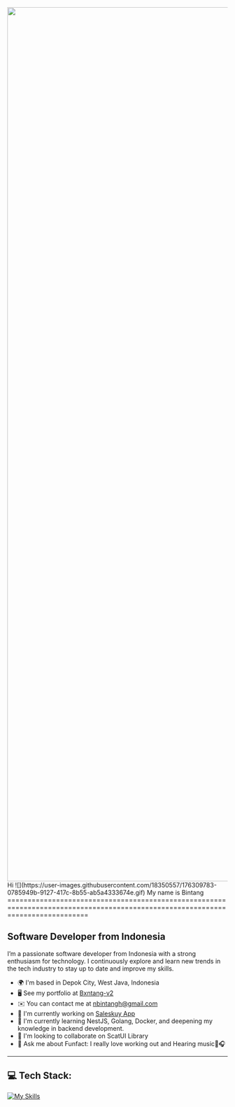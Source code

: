 
<img src="https://media2.giphy.com/media/v1.Y2lkPTc5MGI3NjExdWczenBrYzlidzA2a3M4czJxdG1jNXB6enFicXk5djMyMXhud2cycCZlcD12MV9pbnRlcm5hbF9naWZfYnlfaWQmY3Q9Zw/pNx09ajeVCJ3O/giphy.gif" width="2000" >
<br/>
Hi ![](https://user-images.githubusercontent.com/18350557/176309783-0785949b-9127-417c-8b55-ab5a4333674e.gif) My name is Bintang
================================================================================================================================

Software Developer from Indonesia
---------------------------------

I’m a passionate software developer from Indonesia with a strong enthusiasm for technology. I continuously explore and learn new trends in the tech industry to stay up to date and improve my skills.

* 🌍  I'm based in Depok City, West Java, Indonesia
* 🖥️  See my portfolio at [Bxntang-v2](http://bxntang-2.vercel.app/)
* ✉️  You can contact me at [nbintangh@gmail.com](mailto:nbintangh@gmail.com)
* 🚀  I'm currently working on [Saleskuy App](http://saleskuy.id)
* 🧠  I'm currently learning NestJS, Golang, Docker, and deepening my knowledge in backend development.
* 👥  I'm looking to collaborate on ScatUI Library
* 💬  Ask me about Funfact: I really love working out and Hearing music💪🎧
---------------------------------
## 💻 Tech Stack:
[![My Skills](https://skillicons.dev/icons?i=ts,go,tailwind,react,nextjs,express,nest,postgres,mysql)](https://skillicons.dev)


